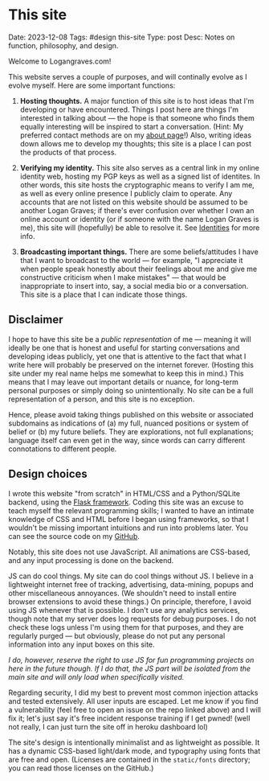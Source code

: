 # This site
Date: 2023-12-08
Tags: #design this-site
Type: post
Desc: Notes on function, philosophy, and design.

Welcome to Logangraves.com!

This website serves a couple of purposes, and will continally evolve as I evolve myself. Here are some important functions: 

1. **Hosting thoughts.** A major function of this site is to host ideas that I'm developing or have encountered. Things I post here are things I'm interested in talking about — the hope is that someone who finds them equally interesting will be inspired to start a conversation. (Hint: My preferred contact methods are on my [about page](https://logangraves.com/about)!) Also, writing ideas down allows me to develop my thoughts; this site is a place I can post the products of that process.

2. **Verifying my identity.** This site also serves as a central link in my online identity web, hosting my PGP keys as well as a signed list of identites. In other words, this site hosts the cryptographic means to verify I am me, as well as every online presence I publicly claim to operate. Any accounts that are not listed on this website should be assumed to be another Logan Graves; if there's ever confusion over whether I own an online account or identity (or if someone with the name Logan Graves is me), this site will (hopefully) be able to resolve it. See [Identities](https://logangraves.com/identities) for more info.

3. **Broadcasting important things.** There are some beliefs/attitudes I have that I want to broadcast to the world — for example, "I appreciate it when people speak honestly about their feelings about me and give me constructive criticism when I make mistakes" — that would be inappropriate to insert into, say, a social media bio or a conversation. This site is a place that I can indicate those things.

## Disclaimer

I hope to have this site be a *public representation* of me — meaning it will ideally be one that is honest and useful for starting conversations and developing ideas publicly, yet one that is attentive to the fact that what I write here will probably be preserved on the internet forever. (Hosting this site under my real name helps me somewhat to keep this in mind.) This means that I may leave out important details or nuance, for long-term personal purposes or simply doing so unintentionally. No site can be a full representation of a person, and this site is no exception.

Hence, please avoid taking things published on this website or associated subdomains as indications of (a) my full, nuanced positions or system of belief or (b) my future beliefs. They are explorations, not full explanations; language itself can even get in the way, since words can carry different connotations to different people. 

## Design choices

I wrote this website "from scratch" in HTML/CSS and a Python/SQLite backend, using the [Flask framework](https://palletsprojects.com/p/flask/). Coding this site was an excuse to teach myself the relevant programming skills; I wanted to have an intimate knowledge of CSS and HTML before I began using frameworks, so that I wouldn't be missing important intuitions and run into problems later. You can see the source code on my [GitHub](https://github.com/lgngrvs/logangraves.com). 

Notably, this site does not use JavaScript. All animations are CSS-based, and any input processing is done on the backend. 

JS can do cool things. My site can do cool things without JS. I believe in a lightweight internet free of tracking, advertising, data-mining, popups and other miscellaneous annoyances. (We shouldn't need to install entire browser extensions to avoid these things.) On principle, therefore, I avoid using JS whenever that is possible. I don't use any analytics services, though note that my server does log requests for debug purposes. I do not check these logs unless I'm using them for that purposes, and they are regularly purged — but obviously, please do not put any personal information into any input boxes on this site. 

*I do, however, reserve the right to use JS for fun programming projects on here in the future though. If I do that, the JS part will be isolated from the main site and will only load when specifically visited.*

Regarding security, I did my best to prevent most common injection attacks and tested extensively. All user inputs are escaped. Let me know if you find a vulnerability (feel free to open an issue on the repo linked above) and I will fix it; let's just say it's free incident response training if I get pwned! (well not really, I can just turn the site off in heroku dashboard lol)

The site's design is intentionally minimalist and as lightweight as possible. It has a dynamic CSS-based light/dark mode, and typography using fonts that are free and open. (Licenses are contained in the `static/fonts` directory; you can read those licenses on the GitHub.)